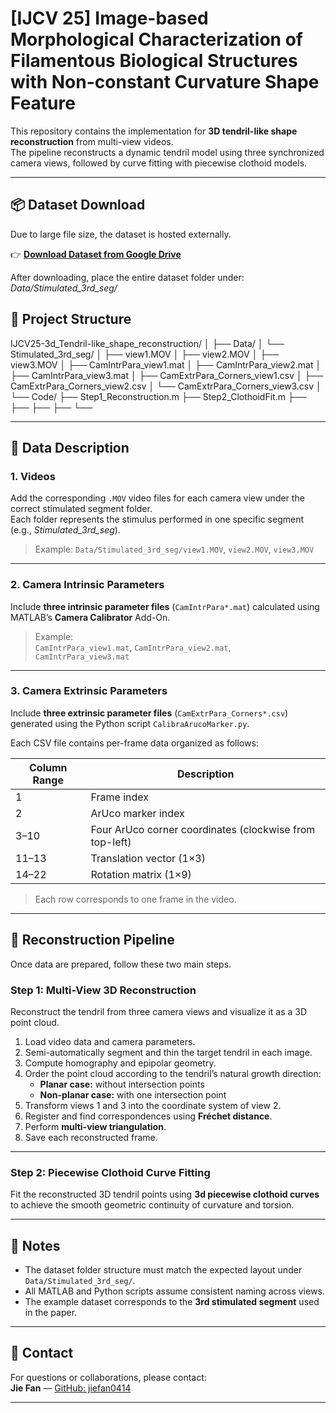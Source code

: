 # [IJCV 25] Image-based Morphological Characterization of Filamentous Biological Structures with Non-constant Curvature Shape Feature

This repository contains the implementation for **3D tendril-like shape reconstruction** from multi-view videos.  
The pipeline reconstructs a dynamic tendril model using three synchronized camera views, followed by curve fitting with piecewise clothoid models.

---

## 📦 Dataset Download

Due to large file size, the dataset is hosted externally.

👉 **[Download Dataset from Google Drive](https://drive.google.com/drive/folders/19pg8yRdUplNgLFJYqhHsDnQVIhWlvjwM?usp=sharing)**

After downloading, place the entire dataset folder under: *Data/Stimulated_3rd_seg/*


## 📁 Project Structure

IJCV25-3d_Tendril-like_shape_reconstruction/
│
├── Data/
│ └── Stimulated_3rd_seg/
│ ├── view1.MOV
│ ├── view2.MOV
│ ├── view3.MOV
│ ├── CamIntrPara_view1.mat
│ ├── CamIntrPara_view2.mat
│ ├── CamIntrPara_view3.mat
│ ├── CamExtrPara_Corners_view1.csv
│ ├── CamExtrPara_Corners_view2.csv
│ └── CamExtrPara_Corners_view3.csv
│
└── Code/
├── Step1_Reconstruction.m
├── Step2_ClothoidFit.m
├── 
├──
├──
├──
└──


---

## 📂 Data Description

### 1. Videos
Add the corresponding `.MOV` video files for each camera view under the correct stimulated segment folder.  
Each folder represents the stimulus performed in one specific segment (e.g., *Stimulated_3rd_seg*).

> Example: `Data/Stimulated_3rd_seg/view1.MOV`, `view2.MOV`, `view3.MOV`

---

### 2. Camera Intrinsic Parameters
Include **three intrinsic parameter files** (`CamIntrPara*.mat`) calculated using MATLAB’s **Camera Calibrator** Add-On.

> Example:  
> `CamIntrPara_view1.mat`, `CamIntrPara_view2.mat`, `CamIntrPara_view3.mat`

---

### 3. Camera Extrinsic Parameters
Include **three extrinsic parameter files** (`CamExtrPara_Corners*.csv`) generated using the Python script `CalibraArucoMarker.py`.

Each CSV file contains per-frame data organized as follows:

| Column Range | Description |
|---------------|-------------|
| 1             | Frame index |
| 2             | ArUco marker index |
| 3–10          | Four ArUco corner coordinates (clockwise from top-left) |
| 11–13         | Translation vector (1×3) |
| 14–22         | Rotation matrix (1×9) |

> Each row corresponds to one frame in the video.

---

## 🚀 Reconstruction Pipeline

Once data are prepared, follow these two main steps.

### **Step 1: Multi-View 3D Reconstruction**

Reconstruct the tendril from three camera views and visualize it as a 3D point cloud.

1. Load video data and camera parameters.  
2. Semi-automatically segment and thin the target tendril in each image.  
3. Compute homography and epipolar geometry.  
4. Order the point cloud according to the tendril’s natural growth direction:
   - **Planar case:** without intersection points  
   - **Non-planar case:** with one intersection point  
5. Transform views 1 and 3 into the coordinate system of view 2.  
6. Register and find correspondences using **Fréchet distance**.  
7. Perform **multi-view triangulation**.  
8. Save each reconstructed frame.

---

### **Step 2: Piecewise Clothoid Curve Fitting**

Fit the reconstructed 3D tendril points using **3d piecewise clothoid curves** to achieve the smooth geometric continuity of curvature and torsion.

---

## 🧠 Notes

- The dataset folder structure must match the expected layout under `Data/Stimulated_3rd_seg/`.
- All MATLAB and Python scripts assume consistent naming across views.
- The example dataset corresponds to the **3rd stimulated segment** used in the paper.

---

## 📧 Contact

For questions or collaborations, please contact:  
**Jie Fan** — [GitHub: jiefan0414](https://github.com/jiefan0414)

---



